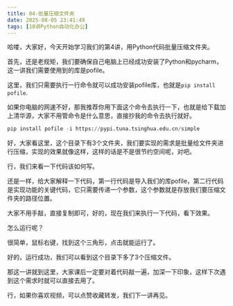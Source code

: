 ```yaml
---
title: 04-批量压缩文件夹
date: 2025-08-05 23:41:49
tags: [10讲Python自动化办公]
---
```

哈喽，大家好，今天开始学习我们的第4讲，用Python代码批量压缩文件夹。

首先，还是老规矩，我们要确保自己电脑上已经成功安装了Python和pycharm，这一讲我们需要使用到的库是pofile。

这里，我们只需要执行一行命令就可以成功安装pofile库，也就是`pip install pofile`.

如果你电脑的网速不好，那我推荐你用下面这个命令去执行一下，也就是给下载加上清华源，大家不用管命令是什么意思，直接抄我的命令去执行就好。

```python
pip install pofile -i https://pypi.tuna.tsinghua.edu.cn/simple
```

好，大家看这里，这个目录下有3个文件夹，我们要实现的需求是批量给文件夹进行压缩，实现的效果就像这样，这样的话是不是很节约空间呢，对吧。

行，我们来看一下代码该如何写。

还是一样，给大家解释一下代码，第一行代码是导入我们的库pofile，第二行代码是实现功能的关键代码，它只需要传递一个参数，这个参数就是存放我们要压缩文件夹的路径位置。

大家不用手敲，直接复制即可，好的，现在我们来执行一下代码，看下效果。

怎么运行呢？

很简单，鼠标右键，找到这个三角形，点击就能运行了。

好的，运行成功，我们可以看到这个目录下多了3个压缩文件。

那这一讲就到这里，大家课后一定要对着代码敲一遍，加深一下印象，这样下次遇到这个需求时就可以直接去用了。

行，如果你喜欢视频，可以点赞收藏转发，我们下一讲再见。